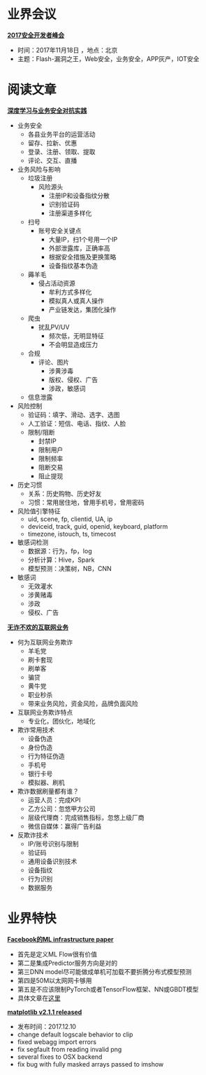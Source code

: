 # 业界会议

[**2017安全开发者峰会**](https://www.kanxue.com/book-19.htm)
* 时间：2017年11月18日 ，地点：北京
* 主题：Flash-漏洞之王，Web安全，业务安全，APP灰产，IOT安全


# 阅读文章

[**深度学习与业务安全对抗实践**]()
* 业务安全
   * 各县业务平台的运营活动
   * 留存、拉新、优惠
   * 登录、注册、领取、提取
   * 评论、交互、直播
* 业务风险与影响
   * 垃圾注册
      * 风险源头
         * 注册IP和设备指纹分散
         * 识别验证码
         * 注册渠道多样化
   * 扫号
      * 账号安全关键点
         * 大量IP，扫1个号用一个IP
         * 外部泄露库，正确率高
         * 根据安全措施及更换策略
         * 设备指纹基本伪造
   * 薅羊毛
       * 侵占活动资源
          * 牟利方式多样化
          * 模拟真人或真人操作
          * 产业链发达，集团化操作
   * 爬虫
      * 扰乱PV/UV
         * 频次低，无明显特征
         * 不会明显造成压力
   * 合规
      * 评论、图片
         * 涉黄涉毒
         * 版权、侵权、广告
         * 涉政，敏感词
   * 信息泄露
* 风险控制
   * 验证码：填字、滑动、选字、选图
   * 人工验证：短信、电话、指纹、人脸
   * 限制/阻断
      * 封禁IP
      * 限制用户
      * 限制频率
      * 阻断交易
      * 阻止提现
* 历史习惯
   * 关系：历史购物、历史好友
   * 习惯：常用居住地，曾用手机号，曾用密码
* 风险值引擎特征
   * uid, scene, fp, clientid, UA, ip
   * deviceid, track, guid, openid, keyboard, platform
   * timezone, istouch, ts, timecost
* 敏感词检测
   * 数据源：行为，fp，log
   * 分析计算：Hive，Spark
   * 模型预测：决策树，NB，CNN
* 敏感词
   * 无效灌水
   * 涉黄赌毒
   * 涉政
   * 侵权、广告


[**无诈不欢的互联网业务**]()
* 何为互联网业务欺诈
   * 羊毛党
   * 刷卡套现
   * 刷单客
   * 骗贷
   * 黄牛党
   * 职业秒杀
   * 带来业务风险，资金风险，品牌负面风险
* 互联网业务欺诈特点
   * 专业化，团伙化，地域化
* 欺诈常用技术
   * 设备伪造
   * 身份伪造
   * 行为特征伪造
   * 手机号
   * 银行卡号
   * 模拟器、刷机
* 欺诈数据刷量都有谁？
   * 运营人员：完成KPI
   * 乙方公司：忽悠甲方公司
   * 层级代理商：完成销售指标，忽悠上级厂商
   * 微信自媒体：赢得广告利益
* 反欺诈技术
   * IP/账号识别与限制
   * 验证码
   * 通用设备识别技术
   * 设备指纹
   * 行为识别
   * 数据服务


# 业界特快

[**Facebook的ML infrastructure paper**](https://weibo.com/2622517194/FBgki6HtT?sudaref=www.google.com.hk&sudaref=passport.weibo.com&display=0&retcode=6102&type=comment#_rnd1514454290969)
* 首先是定义ML Flow很有价值
* 第二是集成Predictor服务方向是对的
* 第三DNN model尽可能做成单机可加载不要折腾分布式模型预测
* 第四是50M以太网网卡够用
* 第五是不应该限制PyTorch或者TensorFlow框架、NN或GBDT模型
* 具体文章在[这里](https://research.fb.com/wp-content/uploads/2017/12/hpca-2018-facebook.pdf)


[**matplotlib v2.1.1 released**](https://github.com/matplotlib/matplotlib/releases/tag/v2.1.1)
* 发布时间：2017.12.10
* change default logscale behavior to clip
* fixed webagg import errors
* fix segfault from reading invalid png
* several fixes to OSX backend
* fix bug with fully masked arrays passed to imshow
